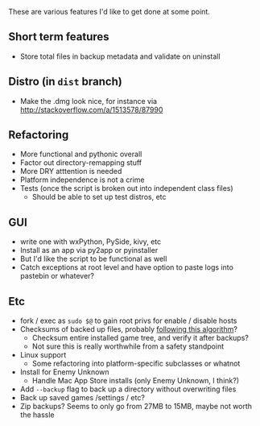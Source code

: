 These are various features I'd like to get done at some point.

## Short term features

* Store total files in backup metadata and validate on uninstall

## Distro (in `dist` branch)

* Make the .dmg look nice, for instance via http://stackoverflow.com/a/1513578/87990

## Refactoring

* More functional and pythonic overall
* Factor out directory-remapping stuff
* More DRY atttention is needed
* Platform independence is not a crime
* Tests (once the script is broken out into independent class files)
  * Should be able to set up test distros, etc

## GUI

* write one with wxPython, PySide, kivy, etc
* Install as an app via py2app or pyinstaller
* But I'd like the script to be functional as well
* Catch exceptions at root level and have option to paste logs into pastebin or whatever?

## Etc

* fork / exec as `sudo $@` to gain root privs for enable / disable hosts
* Checksums of backed up files, probably [following this algorithm](http://stackoverflow.com/a/3431835/87990)?
  * Checksum entire installed game tree, and verify it after backups?
  * Not sure this is really worthwhile from a safety standpoint
* Linux support
  * Some refactoring into platform-specific subclasses or whatnot
* Install for Enemy Unknown
  * Handle Mac App Store installs (only Enemy Unknown, I think?)
* Add `--backup` flag to back up a directory without overwriting files
* Back up saved games /settings / etc?
* Zip backups? Seems to only go from 27MB to 15MB, maybe not worth the hassle
